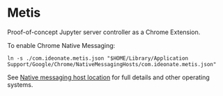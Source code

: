 # Metis

Proof-of-concept Jupyter server controller as a Chrome Extension.


To enable Chrome Native Messaging: 

```
ln -s ./com.ideonate.metis.json "$HOME/Library/Application Support/Google/Chrome/NativeMessagingHosts/com.ideonate.metis.json"
```

See [Native messaging host location](https://developer.chrome.com/extensions/nativeMessaging) for full details and other operating systems.
